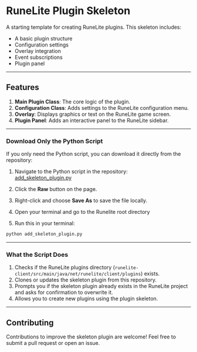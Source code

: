 
# RuneLite Plugin Skeleton

A starting template for creating RuneLite plugins. This skeleton includes:
- A basic plugin structure
- Configuration settings
- Overlay integration
- Event subscriptions
- Plugin panel

---

## Features
1. **Main Plugin Class**: The core logic of the plugin.
2. **Configuration Class**: Adds settings to the RuneLite configuration menu.
3. **Overlay**: Displays graphics or text on the RuneLite game screen.
4. **Plugin Panel**: Adds an interactive panel to the RuneLite sidebar.

---

### Download Only the Python Script

If you only need the Python script, you can download it directly from the repository:

1. Navigate to the Python script in the repository:  
   [add_skeleton_plugin.py](https://github.com/SyntaxSkater/runelite-plugin-skeleton/blob/main/add_skeleton_plugin.py)

2. Click the **Raw** button on the page.

3. Right-click and choose **Save As** to save the file locally.

4. Open your terminal and go to the Runelite root directory

5. Run this in your terminal:
```bash
python add_skeleton_plugin.py
```

---

### What the Script Does
1. Checks if the RuneLite plugins directory (`runelite-client/src/main/java/net/runelite/client/plugins`) exists.
2. Clones or updates the skeleton plugin from this repository.
3. Prompts you if the skeleton plugin already exists in the RuneLite project and asks for confirmation to overwrite it.
4. Allows you to create new plugins using the plugin skeleton.

---

## Contributing
Contributions to improve the skeleton plugin are welcome! Feel free to submit a pull request or open an issue.
